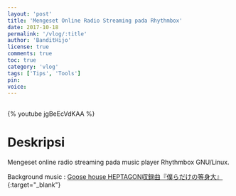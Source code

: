 ```yaml
---
layout: 'post'
title: 'Mengeset Online Radio Streaming pada Rhythmbox'
date: 2017-10-18
permalink: '/vlog/:title'
author: 'BanditHijo'
license: true
comments: true
toc: true
category: 'vlog'
tags: ['Tips', 'Tools']
pin:
voice:
---
```


<div style="margin-top:30px;"></div>

{% youtube jgBeEcVdKAA %}

# Deskripsi

Mengeset online radio streaming pada music player Rhythmbox GNU/Linux.

Background music :
[Goose house HEPTAGON収録曲『僕らだけの等身大』](https://www.youtube.com/watch?v=a3i0BNJ55wo){:target="_blank"}
